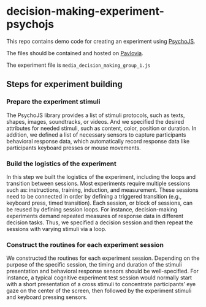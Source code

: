# decision-making-experiment-psychojs

This repo contains demo code for creating an experiment using [PsychoJS](https://github.com/psychopy/psychojs).

The files should be contained and hosted on [Pavlovia](https://pavlovia.org/).

The experiment file is ```media_decision_making_group_1.js```

## Steps for experiment building

### Prepare the experiment stimuli 

The PsychoJS library provides a list of stimuli protocols, such as texts, shapes, images, soundtracks, or videos. And we specified the desired attributes for needed stimuli, such as content, color, position or duration. In addition, we defined a list of necessary sensors to capture participants behavioral response data, which automatically record response data like participants keyboard presses or mouse movements.

### Build the logistics of the experiment

In this step we built the logistics of the experiment, including the loops and transition between sessions. Most experiments require multiple sessions such as: instructions, training, induction, and measurement. These sessions need to be connected in order by defining a triggered transition (e.g., keyboard press, timed transition). Each session, or block of sessions, can be reused by defining session loops. For instance, decision-making experiments demand repeated measures of response data in different decision tasks. Thus, we specified a decision session and then repeat the sessions with varying stimuli via a loop. 

### Construct the routines for each experiment session

We constructed the routines for each experiment session. Depending on the purpose of the specific session, the timing and duration of the stimuli presentation and behavioral response sensors should be well-specified. For instance, a typical cognitive experiment test session would normally start with a short presentation of a cross stimuli to concentrate participants’ eye gaze on the center of the screen, then followed by the experiment stimuli and keyboard pressing sensors. 
